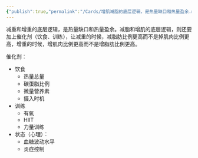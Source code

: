 ```yaml
---
{"publish":true,"permalink":"/Cards/增肌减脂的底层逻辑，是热量缺口和热量盈余.md","title":"增肌减脂的底层逻辑","created":"2022-12-12","modified":"2025-07-12","published":"2025-07-12T18:20:38.441+08:00","cssclasses":""}
---
```



减重和增重的底层逻辑，是热量缺口和热量盈余。减脂和增肌的底层逻辑，则还要加上催化剂（饮食、训练），让减重的时候，减脂肪比例更高而不是掉肌肉比例更高，增重的时候，增肌肉比例更高而不是增脂肪比例更高。

催化剂：

- 饮食
	- 热量总量
	- 碳蛋脂比例
	- 微量营养素
	- 摄入时机
- 训练
	- 有氧
	- HIIT
	- 力量训练
- 状态（心理）：
	- 血糖波动水平
	- 炎症控制
